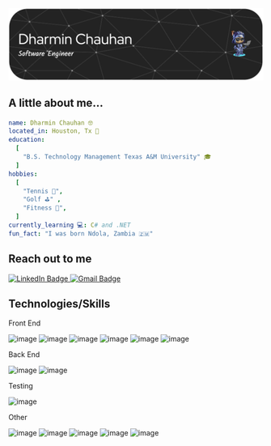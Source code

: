 ![Header](./header-image.png)



<!--
**DMC09/DMC09** is a ✨ _special_ ✨ repository because its `README.md` (this file) appears on your GitHub profile.

-->





## A little about me... 
```yaml
name: Dharmin Chauhan 🤓
located_in: Houston, Tx 📍
education:
  [
    "B.S. Technology Management Texas A&M University" 🎓
  ]
hobbies:
  [
    "Tennis 🎾",
    "Golf ⛳️" ,
    "Fitness 💪",
  ]
currently_learning 💻: C# and .NET
fun_fact: "I was born Ndola, Zambia 🇿🇲"
```

## Reach out to me 

<a href="https://www.linkedin.com/in/dharminchauhan/">
    <img src="https://img.shields.io/badge/LinkedIn-blue?style=for-the-badge&logo=linkedin&logoColor=white" alt="LinkedIn Badge"/>
</a>
<a href="mailto:Dharminc.dev@gmail.com " target="_blank">
    <img src="https://img.shields.io/badge/Gmail-D14836?style=for-the-badge&logo=gmail&logoColor=white" alt="Gmail Badge"/>
</a>







## Technologies/Skills

Front End 

![image](https://img.shields.io/badge/React-20232A?style=for-the-badge&logo=react&logoColor=61DAFB)
![image](https://img.shields.io/badge/next%20js-000000?style=for-the-badge&logo=nextdotjs&logoColor=white)
![image](https://img.shields.io/badge/Vue%20js-35495E?style=for-the-badge&logo=vuedotjs&logoColor=4FC08D)
![image](https://img.shields.io/badge/TypeScript-007ACC?style=for-the-badge&logo=typescript&logoColor=white)
![image](https://img.shields.io/badge/HTML5-E34F26?style=for-the-badge&logo=html5&logoColor=white)
![image](https://img.shields.io/badge/CSS3-1572B6?style=for-the-badge&logo=css3&logoColor=white)






Back End

![image](https://img.shields.io/badge/Node%20js-339933?style=for-the-badge&logo=nodedotjs&logoColor=white)
![image](https://img.shields.io/badge/Supabase-181818?style=for-the-badge&logo=supabase&logoColor=white)


Testing

![image](https://img.shields.io/badge/Playwright-45ba4b?style=for-the-badge&logo=Playwright&logoColor=white)

Other

![image](https://img.shields.io/badge/Docker-2CA5E0?style=for-the-badge&logo=docker&logoColor=white)
![image](https://img.shields.io/badge/VSCode-0078D4?style=for-the-badge&logo=visual%20studio%20code&logoColor=white)
![image](https://img.shields.io/badge/Figma-F24E1E?style=for-the-badge&logo=figma&logoColor=white)
![image](https://img.shields.io/badge/PostgreSQL-316192?style=for-the-badge&logo=postgresql&logoColor=white)
![image](https://img.shields.io/badge/MySQL-005C84?style=for-the-badge&logo=mysql&logoColor=white)

